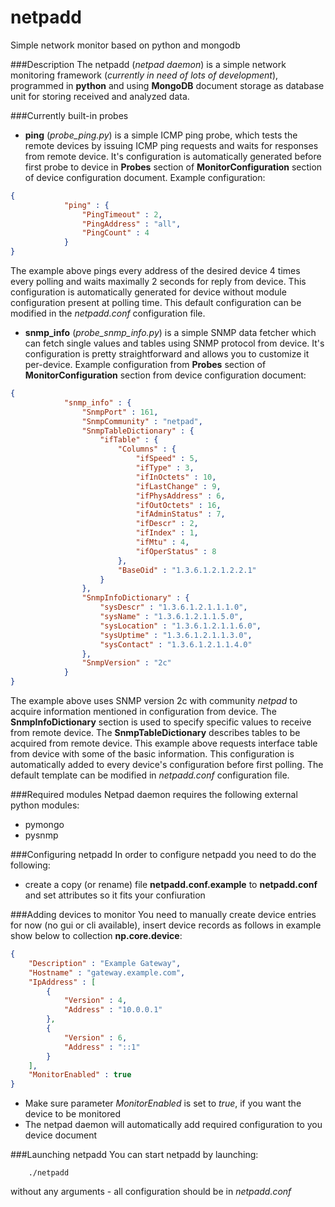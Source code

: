netpadd
=======
Simple network monitor based on python and mongodb

###Description
The netpadd (_netpad daemon_) is a simple network monitoring framework (_currently in need of lots of development_), programmed in __python__ and using __MongoDB__ document storage as database unit for storing received and analyzed data.

###Currently built-in probes
* __ping__ (_probe_ping.py_) is a simple ICMP ping probe, which tests the remote devices by issuing ICMP ping requests and waits for responses from remote device. It's configuration is automatically generated before first probe to device in __Probes__ section of __MonitorConfiguration__ section of device configuration document. Example configuration:
```json
{
            "ping" : {
                "PingTimeout" : 2,
                "PingAddress" : "all",
                "PingCount" : 4
            }
}
```
The example above pings every address of the desired device 4 times every polling and waits maximally 2 seconds for reply from device. This configuration is automatically generated for device without module configuration present at polling time. This default configuration can be modified in the _netpadd.conf_ configuration file.

* __snmp_info__ (_probe_snmp_info.py_) is a simple SNMP data fetcher which can fetch single values and tables using SNMP protocol from device. It's configuration is pretty straightforward and allows you to customize it per-device. Example configuration from __Probes__ section of __MonitorConfiguration__ section from device configuration document:
```json
{
            "snmp_info" : {
                "SnmpPort" : 161,
                "SnmpCommunity" : "netpad",
                "SnmpTableDictionary" : {
                    "ifTable" : {
                        "Columns" : {
                            "ifSpeed" : 5,
                            "ifType" : 3,
                            "ifInOctets" : 10,
                            "ifLastChange" : 9,
                            "ifPhysAddress" : 6,
                            "ifOutOctets" : 16,
                            "ifAdminStatus" : 7,
                            "ifDescr" : 2,
                            "ifIndex" : 1,
                            "ifMtu" : 4,
                            "ifOperStatus" : 8
                        },
                        "BaseOid" : "1.3.6.1.2.1.2.2.1"
                    }
                },
                "SnmpInfoDictionary" : {
                    "sysDescr" : "1.3.6.1.2.1.1.1.0",
                    "sysName" : "1.3.6.1.2.1.1.5.0",
                    "sysLocation" : "1.3.6.1.2.1.1.6.0",
                    "sysUptime" : "1.3.6.1.2.1.1.3.0",
                    "sysContact" : "1.3.6.1.2.1.1.4.0"
                },
                "SnmpVersion" : "2c"
            }
}
```
The example above uses SNMP version 2c with community _netpad_ to acquire information mentioned in configuration from device. The __SnmpInfoDictionary__ section is used to specify specific values to receive from remote device. The __SnmpTableDictionary__ describes tables to be acquired from remote device. This example above requests interface table from device with some of the basic information. This configuration is automatically added to every device's configuration before first polling. The default template can be modified in _netpadd.conf_ configuration file.

###Required modules
Netpad daemon requires the following external python modules:
* pymongo
* pysnmp

###Configuring netpadd
In order to configure netpadd you need to do the following:
* create a copy (or rename) file __netpadd.conf.example__ to __netpadd.conf__ and set attributes so it fits your confiuration

###Adding devices to monitor
You need to manually create device entries for now (no gui or cli available),
insert device records as follows in example show below to collection __np.core.device__:
```json
{
    "Description" : "Example Gateway",
    "Hostname" : "gateway.example.com",
    "IpAddress" : [ 
        {
            "Version" : 4,
            "Address" : "10.0.0.1"
        }, 
        {
            "Version" : 6,
            "Address" : "::1"
        }
    ],
    "MonitorEnabled" : true
}
```
* Make sure parameter _MonitorEnabled_ is set to _true_, if you want the device to be monitored
* The netpad daemon will automatically add required configuration to you device document

###Launching netpadd
You can start netpadd by launching:
```shell
    ./netpadd
```
without any arguments - all configuration should be in _netpadd.conf_
